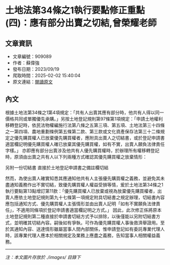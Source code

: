 # 土地法第34條之1執行要點修正重點(四)：應有部分出賣之切結,曾榮耀老師

## 文章資訊
- 文章編號：909089
- 作者：蘇偉強
- 發布日期：2023/09/19
- 爬取時間：2025-02-02 15:40:04
- 原文連結：[閱讀原文](https://real-estate.get.com.tw/Columns/detail.aspx?no=909089)

## 內文
根據土地法第34條之1第4項規定：「共有人出賣其應有部分時，他共有人得以同一價格共同或單獨優先承購。」另按土地登記規則第97條第1項規定：「申請土地權利移轉登記時，依民法物權編施行法第八條之五第三項、第五項、土地法第三十四條之一第四項、農地重劃條例第五條第二款、第三款或文化資產保存法第三十二條規定之優先購買權人已放棄優先購買權者，應附具出賣人之切結書，或於登記申請書適當欄記明優先購買權人確已放棄其優先購買權，如有不實，出賣人願負法律責任字樣。」
亦即應有部分出賣涉及他共有人優先購買權時，於辦理所有權移轉登記時，原須由出賣之共有人以下列兩種方式確認其優先購買權之放棄情形：

另附一份切結書
直接於土地登記申請書之備註欄切結

然而，為使出賣人確實知悉其應通知他共有人主張優先購買權之義務，並避免其未盡通知義務作出不實切結，致優先購買權人權益受損等情，爰於土地法第34條之1執行要點第13點增訂第11款：「優先購買權人已放棄或視為放棄優先購買權者，出賣人應依土地登記規則第九十七條第一項規定附具切結書之規定辦理，切結書內容應包括通知方式、優先購買權人主張情形並由出賣人記明「如有不實願負法律責任」，不適用同條項於登記申請書適當欄記明之方式。」
因此，此次修正係將原本土地登記規則第二種直接於申請書切結方式予以排除，以後僅能以另附切結書方式，並明確其切結內容。嗣後如有爭執，可作為優先購買權人事後救濟舉證用。至於其通知內容、送達情形雖屬當事人間內部關係，惟申請登記如有委託專業代理人時，該專業代理人應本於相關規定及業務上應盡之義務，告知當事人相關權益義務。

---
*注：本文圖片存放於 ./images/ 目錄下*
